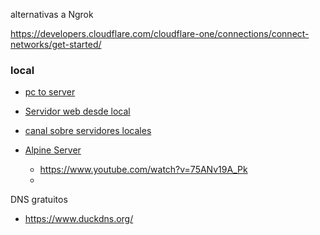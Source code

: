 


alternativas a Ngrok 

https://developers.cloudflare.com/cloudflare-one/connections/connect-networks/get-started/



### local

- [pc to server](https://www.youtube.com/watch?v=vySCnJ8TyCw)
- [Servidor web desde local](https://www.youtube.com/watch?v=AOA06CPic08)

- [canal sobre servidores locales](https://www.youtube.com/@cris-catgrep)


- [Alpine Server](https://www.youtube.com/watch?v=wiMPoXitm0Y)
	- https://www.youtube.com/watch?v=75ANv19A_Pk
	- 
DNS gratuitos

- https://www.duckdns.org/
